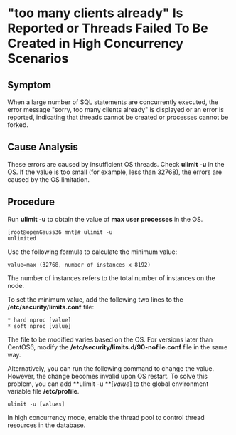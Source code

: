 # "too many clients already" Is Reported or Threads Failed To Be Created in High Concurrency Scenarios<a name="EN-US_TOPIC_0291615108"></a>

## Symptom<a name="section1556012104711"></a>

When a large number of SQL statements are concurrently executed, the error message "sorry, too many clients already" is displayed or an error is reported, indicating that threads cannot be created or processes cannot be forked.

## Cause Analysis<a name="section496011141776"></a>

These errors are caused by insufficient OS threads. Check  **ulimit -u**  in the OS. If the value is too small \(for example, less than 32768\), the errors are caused by the OS limitation.

## Procedure<a name="section18593181816710"></a>

Run  **ulimit -u**  to obtain the value of  **max user processes**  in the OS.

```
[root@openGauss36 mnt]# ulimit -u
unlimited
```

Use the following formula to calculate the minimum value:

```
value=max (32768, number of instances x 8192)
```

The number of instances refers to the total number of instances on the node.

To set the minimum value, add the following two lines to the  **/etc/security/limits.conf**  file:

```
* hard nproc [value]  
* soft nproc [value] 
```

The file to be modified varies based on the OS. For versions later than CentOS6, modify the  **/etc/security/limits.d/90-nofile.conf**  file in the same way.

Alternatively, you can run the following command to change the value. However, the change becomes invalid upon OS restart. To solve this problem, you can add  **ulimit -u **\[_value_\] to the global environment variable file  **/etc/profile**.

```
ulimit -u [values]
```

In high concurrency mode, enable the thread pool to control thread resources in the database.

